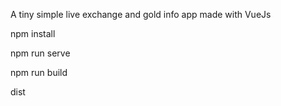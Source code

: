 A tiny simple live exchange and gold info app made with VueJs

npm install

npm run serve

npm run build

dist
